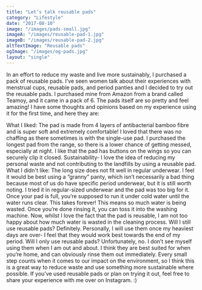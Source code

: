 ```yaml
---
title: "Let’s talk reusable pads"
category: "Lifestyle"
date: "2017-08-10"
image: "/images/pads-small.jpg"
imageA: "/images/reusable-pad-1.jpg"
imageB: "/images/reusable-pad-2.jpg"
altTextImage: "Reusable pads"
ogImage: "/images/og-pads.jpg"
layout: "single"
---
```


In an effort to reduce my waste and live more sustainably, I purchased a pack of reusable pads. I’ve seen women talk about their experiences with menstrual cups, reusable pads, and period panties and I decided to try out the reusable pads. I purchased mine from Amazon from a brand called Teamoy, and it came in a pack of 6. The pads itself are so pretty and feel amazing! I have some thoughts and opinions based on my experience using it for the first time, and here they are:

What I liked:
The pad is made from 4 layers of antibacterial bamboo fibre and is super soft and extremely comfortable! I loved that there was no chaffing as there sometimes is with the single-use pad.
I purchased the longest pad from the range, so there is a lower chance of getting messed, especially at night. I like that the pad has buttons on the wings so you can securely clip it closed.
Sustainability- I love the idea of reducing my personal waste and not contributing to the landfills by using a reusable pad.
What I didn't like:
The long size does not fit well in regular underwear. I feel it would be best using a “granny” panty, which isn’t necessarily a bad thing because most of us do have specific period underwear, but it is still worth noting. I tried it in regular-sized underwear and the pad was too big for it.
Once your pad is full, you’re supposed to run it under cold water until the water runs clear. This takes forever! This means so much water is being wasted. Once you’re done rinsing it, you can toss it into the washing machine. Now, whilst I love the fact that the pad is reusable, I am not too happy about how much water is wasted in the cleaning process.
Will I still use reusable pads? Definitely. Personally, I will use them once my heaviest days are over- I feel that they would work best towards the end of my period. Will I only use reusable pads? Unfortunately, no. I don’t see myself using them when I am out and about. I think they are best suited for when you’re home, and can obviously rinse them out immediately. Every small step counts when it comes to our impact on the environment, so I think this is a great way to reduce waste and use something more sustainable where possible. If you’ve used reusable pads or plan on trying it out, feel free to share your experience with me over on Instagram. :)

